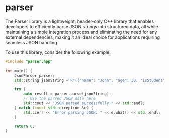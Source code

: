 # parser
The Parser library is a lightweight, header-only C++ library that enables developers to efficiently parse JSON strings into structured data, all while maintaining a simple integration process and eliminating the need for any external dependencies, making it an ideal choice for applications requiring seamless JSON handling.

To use this library, consider the following example:

```c++
#include "parser.hpp"

int main() {
    JsonParser parser;
    std::string jsonString = R"({"name": "John", "age": 30, "isStudent": false})";

    try {
        auto result = parser.parse(jsonString);
        // Use the parsed JSON data here
        std::cout << "JSON parsed successfully!" << std::endl;
    } catch (const std::exception &e) {
        std::cerr << "Error parsing JSON: " << e.what() << std::endl;
    }

    return 0;
}
```
